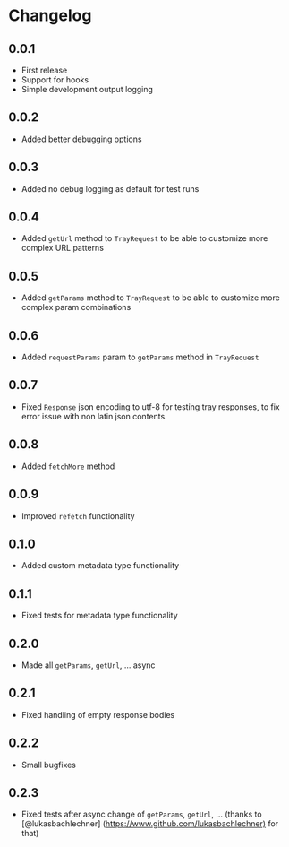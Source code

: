# Changelog

## 0.0.1

* First release
* Support for hooks
* Simple development output logging

## 0.0.2

* Added better debugging options

## 0.0.3

* Added no debug logging as default for test runs

## 0.0.4

* Added `getUrl` method to `TrayRequest` to be able to customize more complex URL patterns

## 0.0.5

* Added `getParams` method to `TrayRequest` to be able to customize more complex param combinations

## 0.0.6

* Added `requestParams` param to `getParams` method in `TrayRequest`

## 0.0.7

* Fixed `Response` json encoding to utf-8 for testing tray responses, to fix error issue with non latin json contents.

## 0.0.8

* Added `fetchMore` method

## 0.0.9

* Improved `refetch` functionality

## 0.1.0

* Added custom metadata type functionality

## 0.1.1

* Fixed tests for metadata type functionality

## 0.2.0

* Made all `getParams`, `getUrl`, ... async

## 0.2.1

* Fixed handling of empty response bodies

## 0.2.2

* Small bugfixes

## 0.2.3

* Fixed tests after async change of `getParams`, `getUrl`, ... (thanks to [@lukasbachlechner] (<https://www.github.com/lukasbachlechner)> for that)
